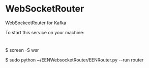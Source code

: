 # WebSocketRouter
WebSockeetRouter for Kafka

To start this service on your machine: 
#
$ screen -S wsr

$ sudo python ~/EENWebsocketRouter/EENRouter.py --run router
